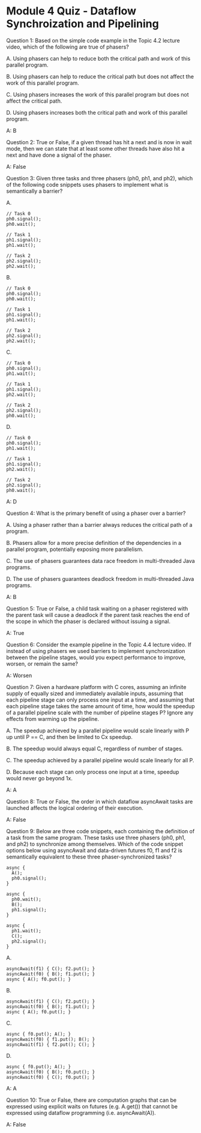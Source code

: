 # Module 4 Quiz - Dataflow Synchroization and Pipelining
Question 1: Based on the simple code example in the Topic 4.2 lecture video, which of the following are true of phasers?

A. Using phasers can help to reduce both the critical path and work of this parallel program.

B. Using phasers can help to reduce the critical path but does not affect the work of this parallel program.

C. Using phasers increases the work of this parallel program but does not affect the critical path.

D. Using phasers increases both the critical path and work of this parallel program.

A: B

Question 2: True or False, if a given thread has hit a next and is now in wait mode, then we can state that at least some other threads have also hit a next and have done a signal of the phaser.

A: False

Question 3: Given three tasks and three phasers (ph0, ph1, and ph2), which of the following code snippets uses phasers to implement what is semantically a barrier?

A.
```
// Task 0
ph0.signal();
ph0.wait();

// Task 1
ph1.signal();
ph1.wait();

// Task 2
ph2.signal();
ph2.wait();
```
B.
```
// Task 0
ph0.signal();
ph0.wait();

// Task 1
ph1.signal();
ph1.wait();

// Task 2
ph2.signal();
ph2.wait();
```
C.
```
// Task 0
ph0.signal();
ph1.wait();

// Task 1
ph1.signal();
ph2.wait();

// Task 2
ph2.signal();
ph0.wait();
```
D.
```
// Task 0
ph0.signal();
ph1.wait();

// Task 1
ph1.signal();
ph2.wait();

// Task 2
ph2.signal();
ph0.wait();
```
A: D

Question 4: What is the primary benefit of using a phaser over a barrier?

A. Using a phaser rather than a barrier always reduces the critical path of a program.

B. Phasers allow for a more precise definition of the dependencies in a parallel program, potentially exposing more parallelism.

C. The use of phasers guarantees data race freedom in multi-threaded Java programs.

D. The use of phasers guarantees deadlock freedom in multi-threaded Java programs.

A: B

Question 5: True or False, a child task waiting on a phaser registered with the parent task will cause a deadlock if the parent task reaches the end of the scope in which the phaser is declared without issuing a signal.

A: True

Question 6: Consider the example pipeline in the Topic 4.4 lecture video. If instead of using phasers we used barriers to implement synchronization between the pipeline stages, would you expect performance to improve, worsen, or remain the same?

A: Worsen

Question 7: Given a hardware platform with C cores, assuming an infinite supply of equally sized and immediately available inputs, assuming that each pipeline stage can only process one input at a time, and assuming that each pipeline stage takes the same amount of time, how would the speedup of a parallel pipeline scale with the number of pipeline stages P? Ignore any effects from warming up the pipeline.

A. The speedup achieved by a parallel pipeline would scale linearly with P up until P == C, and then be limited to Cx speedup.

B. The speedup would always equal C, regardless of number of stages.

C. The speedup achieved by a parallel pipeline would scale linearly for all P.

D. Because each stage can only process one input at a time, speedup would never go beyond 1x.

A: A

Question 8: True or False, the order in which dataflow asyncAwait tasks are launched affects the logical ordering of their execution.

A: False

Question 9: Below are three code snippets, each containing the definition of a task from the same program. These tasks use three phasers (ph0, ph1, and ph2) to synchronize among themselves. Which of the code snippet options below using asyncAwait and data-driven futures f0, f1 and f2 is semantically equivalent to these three phaser-synchronized tasks?
```
async {
  A();
  ph0.signal();
}
```
```
async {
  ph0.wait();
  B();
  ph1.signal();
}
```
```
async {
  ph1.wait();
  C();
  ph2.signal();
}
```

A.
```
asyncAwait(f1) { C(); f2.put(); }
asyncAwait(f0) { B(); f1.put(); }
async { A(); f0.put(); }
```
B.
```
asyncAwait(f1) { C(); f2.put(); }
asyncAwait(f0) { B(); f1.put(); }
async { A(); f0.put(); }
```
C.
```
async { f0.put(); A(); }
asyncAwait(f0) { f1.put(); B(); }
asyncAwait(f1) { f2.put(); C(); }
```
D.
```
async { f0.put(); A(); }
asyncAwait(f0) { B(); f0.put(); }
asyncAwait(f0) { C(); f0.put(); }
```
A: A

Question 10: True or False, there are computation graphs that can be expressed using explicit waits on futures (e.g. A.get()) that cannot be expressed using dataflow programming (i.e. asyncAwait(A)).

A: False
